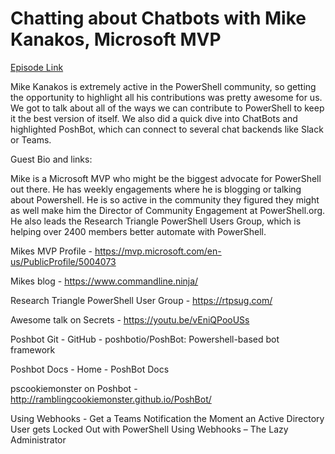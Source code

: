 # Chatting about Chatbots with Mike Kanakos, Microsoft MVP

[Episode Link](https://powershellpodcast.podbean.com/e/chatting-about-chatbots-with-mike-kanakos-microsoft-mvp/)


Mike Kanakos is extremely active in the PowerShell community, so getting the opportunity to highlight all his contributions was pretty awesome for us. We got to talk about all of the ways we can contribute to PowerShell to keep it the best version of itself. We also did a quick dive into ChatBots and highlighted PoshBot, which can connect to several chat backends like Slack or Teams.

Guest Bio and links:

Mike is a Microsoft MVP who might be the biggest advocate for PowerShell out there. He has weekly engagements where he is blogging or talking about Powershell. He is so active in the community they figured they might as well make him the Director of Community Engagement at PowerShell.org. He also leads the Research Triangle PowerShell Users Group, which is helping over 2400 members better automate with PowerShell.

 

Mikes MVP Profile - https://mvp.microsoft.com/en-us/PublicProfile/5004073

Mikes blog - https://www.commandline.ninja/

Research Triangle PowerShell User Group - https://rtpsug.com/

Awesome talk on Secrets - https://youtu.be/vEniQPooUSs

Poshbot Git - GitHub - poshbotio/PoshBot: Powershell-based bot framework

Poshbot Docs - Home - PoshBot Docs

pscookiemonster on Poshbot - http://ramblingcookiemonster.github.io/PoshBot/

Using Webhooks - Get a Teams Notification the Moment an Active Directory User gets Locked Out with PowerShell Using Webhooks – The Lazy Administrator